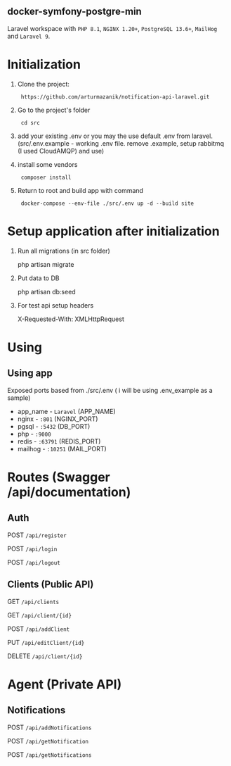 docker-symfony-postgre-min
--------------------------
Laravel workspace with `PHP 8.1`, `NGINX 1.20+`, `PostgreSQL 13.6+`, `MailHog` and `Laravel 9`.

Initialization
====================================================

1. Clone the project:

        https://github.com/arturmazanik/notification-api-laravel.git

1. Go to the project's folder

        cd src

1. add your existing .env or you may the use default .env from laravel. 
   (src/.env.example - working .env file. remove .example, setup rabbitmq (I used CloudAMQP) and use)


1. install some vendors

        composer install

1. Return to root and build app with command

        docker-compose --env-file ./src/.env up -d --build site


Setup application after initialization
======================================

1. Run all migrations (in src folder)


      php artisan migrate

1. Put data to DB

      
      php artisan db:seed

1. For test api setup headers


      X-Requested-With: XMLHttpRequest

Using
==============

Using app
--------------------

Exposed ports based from ./src/.env ( i will be using .env_example as a sample)

* app_name - `Laravel` (APP_NAME)
* nginx - `:801` (NGINX_PORT)
* pgsql - `:5432` (DB_PORT)
* php - `:9000`
* redis - `:63791` (REDIS_PORT)
* mailhog - `:10251` (MAIL_PORT)


Routes (Swagger /api/documentation)
=======

Auth
----

POST `/api/register`

POST `/api/login`

POST `/api/logout`

Clients (Public API)
-------

GET `/api/clients`

GET `/api/client/{id}`

POST `/api/addClient`

PUT `/api/editClient/{id}`

DELETE `/api/client/{id}`

Agent (Private API)
===================

Notifications
--------------

POST `/api/addNotifications`

POST `/api/getNotification`

POST `/api/getNotifications`
